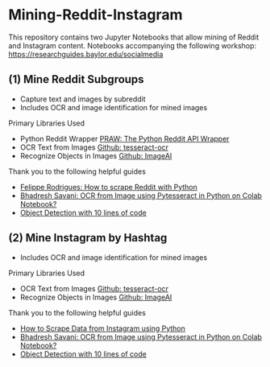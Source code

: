 # Mining-Reddit-Instagram

This repository contains two Jupyter Notebooks that allow mining of Reddit and Instagram content. Notebooks accompanying the following workshop: https://researchguides.baylor.edu/socialmedia

## (1) Mine Reddit Subgroups
* Capture text and images by subreddit
* Includes OCR and image identification for mined images

Primary Libraries Used

*   Python Reddit Wrapper [PRAW: The Python Reddit API Wrapper](https://praw.readthedocs.io/en/latest/)
*   OCR Text from Images [Github: tesseract-ocr](https://github.com/tesseract-ocr/tesseract)
*   Recognize Objects in Images [Github: ImageAI](https://github.com/OlafenwaMoses/ImageAI)

Thank you to the following helpful guides

*   [Felippe Rodrigues: How to scrape Reddit with Python](https://www.storybench.org/how-to-scrape-reddit-with-python/)
*   [Bhadresh Savani: OCR from Image using Pytesseract in Python on Colab Notebook?](https://medium.com/@bhadreshpsavani/how-to-use-tesseract-library-for-ocr-in-google-colab-notebook-5da5470e4fe0)
*   [Object Detection with 10 lines of code](https://towardsdatascience.com/object-detection-with-10-lines-of-code-d6cb4d86f606)


## (2) Mine Instagram by Hashtag
* Includes OCR and image identification for mined images

Primary Libraries Used

*   OCR Text from Images [Github: tesseract-ocr](https://github.com/tesseract-ocr/tesseract)
*   Recognize Objects in Images [Github: ImageAI](https://github.com/OlafenwaMoses/ImageAI)

Thank you to the following helpful guides

*   [How to Scrape Data from Instagram using Python](https://www.promptcloud.com/blog/how-to-scrape-instagram-data-using-python/)
*   [Bhadresh Savani: OCR from Image using Pytesseract in Python on Colab Notebook?](https://medium.com/@bhadreshpsavani/how-to-use-tesseract-library-for-ocr-in-google-colab-notebook-5da5470e4fe0)
*   [Object Detection with 10 lines of code](https://towardsdatascience.com/object-detection-with-10-lines-of-code-d6cb4d86f606)
